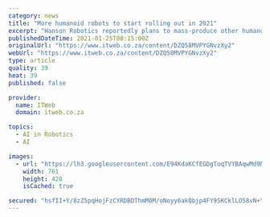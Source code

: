 ```yaml
---
category: news
title: "More humanoid robots to start rolling out in 2021"
excerpt: "Hanson Robotics reportedly plans to mass-produce other humanoid robots, including Sophia, by the end of the year."
publishedDateTime: 2021-01-25T08:15:00Z
originalUrl: "https://www.itweb.co.za/content/DZQ58MVPYGNvzXy2"
webUrl: "https://www.itweb.co.za/content/DZQ58MVPYGNvzXy2"
type: article
quality: 39
heat: 39
published: false

provider:
  name: ITWeb
  domain: itweb.co.za

topics:
  - AI in Robotics
  - AI

images:
  - url: "https://lh3.googleusercontent.com/E94KdaKCfEGDgToqTVYBAqwMd9NmDMn3Z07vIku4zCuqXHy9TRmaMzMBHcScbJIo53vNy_U1tFqbr3IDvtGkjA=w816-h428"
    width: 761
    height: 428
    isCached: true

secured: "hsfII+Y/8zZ5pqHojFzCYRDBDThmM0M/oNoyy6akQbjp4FY9SKCklLO58vN+YUQzTDoQfUHHbAmHomZeJUMHb9lROQbCHSTLTeCaekkymb8pLOiWF/jay/aux3z2ygHxfnZzNESTjrmmkbFUcUEt7lMs1mKFUbZNLZSnBrVPozl5eFvmnABudC2b8NI30EDZuUuKWfhJWrSxvpyS9Cb1nlOjR7Se9sKlP9cGer1DpHQ2hNg6tuyzkOa6kA57Zl7eWxd15mF+ki2kV7+UM74aZ8TN7/LGwzU0x8G/0RHGfBs3Z/zgHj44x/KWRIW8ayP073yWA1bvmGm91aBMY3rlAgcEVKyyGerp27yOedTi7vw=;buuiAtX79D7nzHko329DvQ=="
---
```


